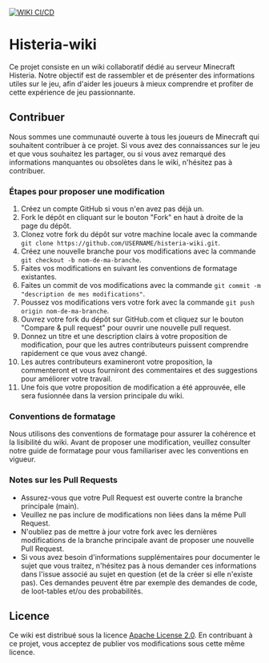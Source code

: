 [![WIKI CI/CD](https://github.com/HisteriaMC/histeria-wiki/actions/workflows/test-wiki.yml/badge.svg?branch=main)](https://github.com/HisteriaMC/histeria-wiki/actions/workflows/test-wiki.yml)
# Histeria-wiki

Ce projet consiste en un wiki collaboratif dédié au serveur Minecraft Histeria. Notre objectif est de rassembler et de présenter des informations utiles sur le jeu, afin d'aider les joueurs à mieux comprendre et profiter de cette expérience de jeu passionnante.

## Contribuer

Nous sommes une communauté ouverte à tous les joueurs de Minecraft qui souhaitent contribuer à ce projet. Si vous avez des connaissances sur le jeu et que vous souhaitez les partager, ou si vous avez remarqué des informations manquantes ou obsolètes dans le wiki, n'hésitez pas à contribuer.

### Étapes pour proposer une modification

1. Créez un compte GitHub si vous n'en avez pas déjà un.
2. Fork le dépôt en cliquant sur le bouton "Fork" en haut à droite de la page du dépôt.
3. Clonez votre fork du dépôt sur votre machine locale avec la commande `git clone https://github.com/USERNAME/histeria-wiki.git`.
4. Créez une nouvelle branche pour vos modifications avec la commande `git checkout -b nom-de-ma-branche`.
5. Faites vos modifications en suivant les conventions de formatage existantes.
6. Faites un commit de vos modifications avec la commande `git commit -m "description de mes modifications"`.
7. Poussez vos modifications vers votre fork avec la commande `git push origin nom-de-ma-branche`.
8. Ouvrez votre fork du dépôt sur GitHub.com et cliquez sur le bouton "Compare & pull request" pour ouvrir une nouvelle pull request.
9. Donnez un titre et une description clairs à votre proposition de modification, pour que les autres contributeurs puissent comprendre rapidement ce que vous avez changé.
10. Les autres contributeurs examineront votre proposition, la commenteront et vous fourniront des commentaires et des suggestions pour améliorer votre travail.
11. Une fois que votre proposition de modification a été approuvée, elle sera fusionnée dans la version principale du wiki.

### Conventions de formatage

Nous utilisons des conventions de formatage pour assurer la cohérence et la lisibilité du wiki. Avant de proposer une modification, veuillez consulter notre guide de formatage pour vous familiariser avec les conventions en vigueur.

### Notes sur les Pull Requests

-   Assurez-vous que votre Pull Request est ouverte contre la branche principale (main).
-   Veuillez ne pas inclure de modifications non liées dans la même Pull Request.
-   N'oubliez pas de mettre à jour votre fork avec les dernières modifications de la branche principale avant de proposer une nouvelle Pull Request.
-   Si vous avez besoin d'informations supplémentaires pour documenter le sujet que vous traitez, n'hésitez pas à nous demander ces informations dans l'issue associé au sujet en question (et de la créer si elle n'existe pas). Ces demandes peuvent être par exemple des demandes de code, de loot-tables et/ou des probabilités.

## Licence

Ce wiki est distribué sous la licence [Apache License 2.0](https://github.com/HisteriaMC/histeria-wiki/blob/main/LICENSE). En contribuant à ce projet, vous acceptez de publier vos modifications sous cette même licence.
